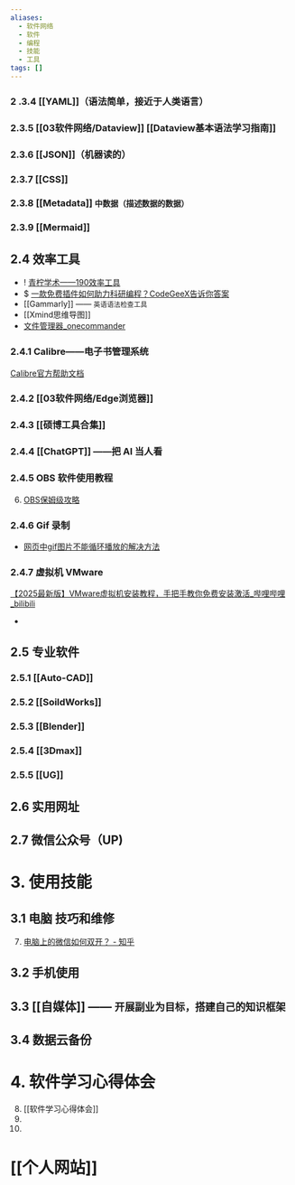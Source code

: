 ```yaml
---
aliases:
  - 软件网络
  - 软件
  - 编程
  - 技能
  - 工具
tags: []
---
```



### 2 .3.4 [[YAML]]（语法简单，接近于人类语言）
### 2.3.5 [[03软件网络/Dataview]] [[Dataview基本语法学习指南]]
### 2.3.6 [[JSON]]（机器读的）
### 2.3.7 [[CSS]]
### 2.3.8 [[Metadata]] `中数据（描述数据的数据）`
### 2.3.9 [[Mermaid]]

## 2.4 效率工具
- !  [青柠学术——190效率工具](https://mp.weixin.qq.com/mp/appmsgalbum?action=getalbum&__biz=MzAxNzgyMDg0MQ==&scene=23&album_id=1363966991807381504&count=3#wechat_redirect)
- $ [一款免费插件如何助力科研编程？CodeGeeX告诉你答案](https://mp.weixin.qq.com/s/2slqIjTBvyBDlrp3XXT_Zw)
- [[Gammarly]] —— `英语语法检查工具`
- [[Xmind思维导图]]
- [文件管理器_onecommander](https://blog.csdn.net/zsssss333/article/details/130052196)
### 2.4.1 Calibre——电子书管理系统
[Calibre官方帮助文档](https://manual.calibre-ebook.com/zh_CN/index.html)
### 2.4.2 [[03软件网络/Edge浏览器]]

### 2.4.3 [[硕博工具合集]]

### 2.4.4 [[ChatGPT]] ——把 AI 当人看


### 2.4.5 OBS 软件使用教程
6. [OBS保姆级攻略](https://www.bilibili.com/video/BV1kV1jYMEbg/?spm_id_from=333.1007.top_right_bar_window_custom_collection.content.click&vd_source=d1167fc706d8bb4a356a82d19d9d3304)

### 2.4.6 Gif 录制 

- [网页中gif图片不能循环播放的解决方法](https://mp.weixin.qq.com/s/dGWxxFFIR_uHUKypr0YZdA)


### 2.4.7 虚拟机 VMware
[【2025最新版】VMware虚拟机安装教程，手把手教你免费安装激活_哔哩哔哩_bilibili](https://www.bilibili.com/video/BV1AbynYDEoG?spm_id_from=333.788.recommend_more_video.-1&vd_source=d1167fc706d8bb4a356a82d19d9d3304)

- 
## 2.5 专业软件 
### 2.5.1 [[Auto-CAD]]
### 2.5.2 [[SoildWorks]]
### 2.5.3 [[Blender]]

### 2.5.4 [[3Dmax]]
### 2.5.5 [[UG]]

## 2.6 实用网址

## 2.7 微信公众号（UP)


# 3. 使用技能 
## 3.1 电脑 技巧和维修
7. [电脑上的微信如何双开？ - 知乎](https://www.zhihu.com/question/491133012/answer/2644746002)

## 3.2 手机使用


## 3.3 [[自媒体]] —— `开展副业为目标，搭建自己的知识框架`

## 3.4 数据云备份



# 4. 软件学习心得体会
8. [[软件学习心得体会]]
9. 
10. 
#  [[个人网站]]

